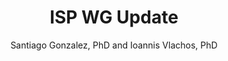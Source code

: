 ---
author: "Santiago Gonzalez, PhD and Ioannis Vlachos, PhD"
title: "ISP WG Update"
group: "General Calls"
---